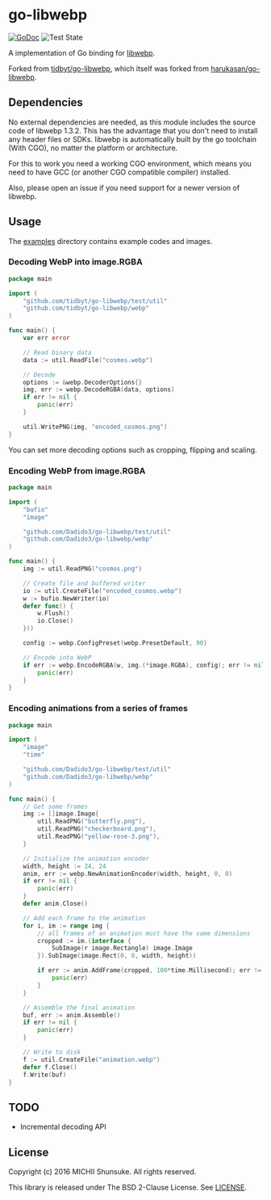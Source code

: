 <!-- markdownlint-disable MD010 -->

# go-libwebp

[![GoDoc](https://pkg.go.dev/badge/github.com/Dadido3/go-libwebp/webp?utm_source=godoc)](https://pkg.go.dev/badge/github.com/Dadido3/go-libwebp/webp) ![Test State](https://github.com/Dadido3/go-libwebp/actions/workflows/test.yml/badge.svg)

A implementation of Go binding for [libwebp](https://developers.google.com/speed/webp/docs/api).

Forked from [tidbyt/go-libwebp](https://github.com/tidbyt/go-libwebp), which itself was forked from [harukasan/go-libwebp](https://github.com/harukasan/go-libwebp).

## Dependencies

No external dependencies are needed, as this module includes the source code of libwebp 1.3.2.
This has the advantage that you don't need to install any header files or SDKs.
libwebp is automatically built by the go toolchain (With CGO), no matter the platform or architecture.

For this to work you need a working CGO environment, which means you need to have GCC (or another CGO compatible compiler) installed.

Also, please open an issue if you need support for a newer version of libwebp.

## Usage

The [examples](./examples) directory contains example codes and images.

### Decoding WebP into image.RGBA

``` go
package main

import (
	"github.com/tidbyt/go-libwebp/test/util"
	"github.com/tidbyt/go-libwebp/webp"
)

func main() {
	var err error

	// Read binary data
	data := util.ReadFile("cosmos.webp")

	// Decode
	options := &webp.DecoderOptions{}
	img, err := webp.DecodeRGBA(data, options)
	if err != nil {
		panic(err)
	}

	util.WritePNG(img, "encoded_cosmos.png")
}
```

You can set more decoding options such as cropping, flipping and scaling.

### Encoding WebP from image.RGBA

``` go
package main

import (
	"bufio"
	"image"

	"github.com/Dadido3/go-libwebp/test/util"
	"github.com/Dadido3/go-libwebp/webp"
)

func main() {
	img := util.ReadPNG("cosmos.png")

	// Create file and buffered writer
	io := util.CreateFile("encoded_cosmos.webp")
	w := bufio.NewWriter(io)
	defer func() {
		w.Flush()
		io.Close()
	}()

	config := webp.ConfigPreset(webp.PresetDefault, 90)

	// Encode into WebP
	if err := webp.EncodeRGBA(w, img.(*image.RGBA), config); err != nil {
		panic(err)
	}
}
```

### Encoding animations from a series of frames

``` go
package main

import (
	"image"
	"time"

	"github.com/Dadido3/go-libwebp/test/util"
	"github.com/Dadido3/go-libwebp/webp"
)

func main() {
	// Get some frames
	img := []image.Image{
		util.ReadPNG("butterfly.png"),
		util.ReadPNG("checkerboard.png"),
		util.ReadPNG("yellow-rose-3.png"),
	}

	// Initialize the animation encoder
	width, height := 24, 24
	anim, err := webp.NewAnimationEncoder(width, height, 0, 0)
	if err != nil {
		panic(err)
	}
	defer anim.Close()

	// Add each frame to the animation
	for i, im := range img {
		// all frames of an animation must have the same dimensions
		cropped := im.(interface {
			SubImage(r image.Rectangle) image.Image
		}).SubImage(image.Rect(0, 0, width, height))

		if err := anim.AddFrame(cropped, 100*time.Millisecond); err != nil {
			panic(err)
		}
	}

	// Assemble the final animation
	buf, err := anim.Assemble()
	if err != nil {
		panic(err)
	}

	// Write to disk
	f := util.CreateFile("animation.webp")
	defer f.Close()
	f.Write(buf)
}

```

## TODO

- Incremental decoding API

## License

Copyright (c) 2016 MICHII Shunsuke. All rights reserved.

This library is released under The BSD 2-Clause License.
See [LICENSE](./LICENSE).
